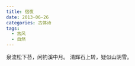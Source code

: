 ```yaml
---
title: 宿夜
date: 2013-06-26
categories: 古体诗
tags:
  - 古风
  - 自然
---
```


泉流松下苔，闲钓溪中月。<!--more-->
清辉石上转，疑似山阴雪。